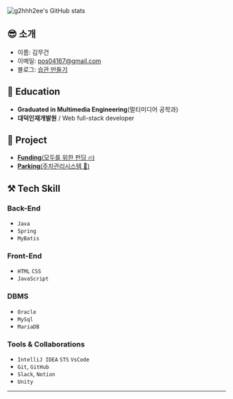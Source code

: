 

![g2hhh2ee's GitHub stats](https://github-readme-stats.vercel.app/api?username=KMGeon&count_private=true&include_all_commits=false&show_icons=true&theme=swift&hide=stars,issues&title_color=DBAEFF&width=100%)


## 😎 소개 

  - 이름: 김무건
  - 이메일: [pos04167@gmail.com](pos04167@gmail.com)
  - 블로그: [습관 만들기](https://pos04167.tistory.com/)


 ## 🥸 Education

  - **Graduated in Multimedia Engineering**(멀티미디어 공학과)
  - **대덕인재개발원** / Web full-stack developer

 ## 🎇 Project 

  - [**Funding**(모두를 위한 펀딩 🔥)](https://github.com/KMGeon/Funding_Web)
  - [**Parking**(주차관리시스템 :gem:)](https://github.com/KMGeon/ParkingManagementSystem)
  
  
  
  ## ⚒ Tech Skill
### Back-End
- `Java`
- `Spring` 
- `MyBatis`

### Front-End
- `HTML` `CSS`
- `JavaScript`

### DBMS
- `Oracle`
- `MySql`
- `MariaDB`


### Tools & Collaborations
- `IntelliJ IDEA` `STS` `VsCode`
- `Git`, `GitHub`
- `Slack`, `Notion`
- `Unity`

 
<hr>
<div> 



